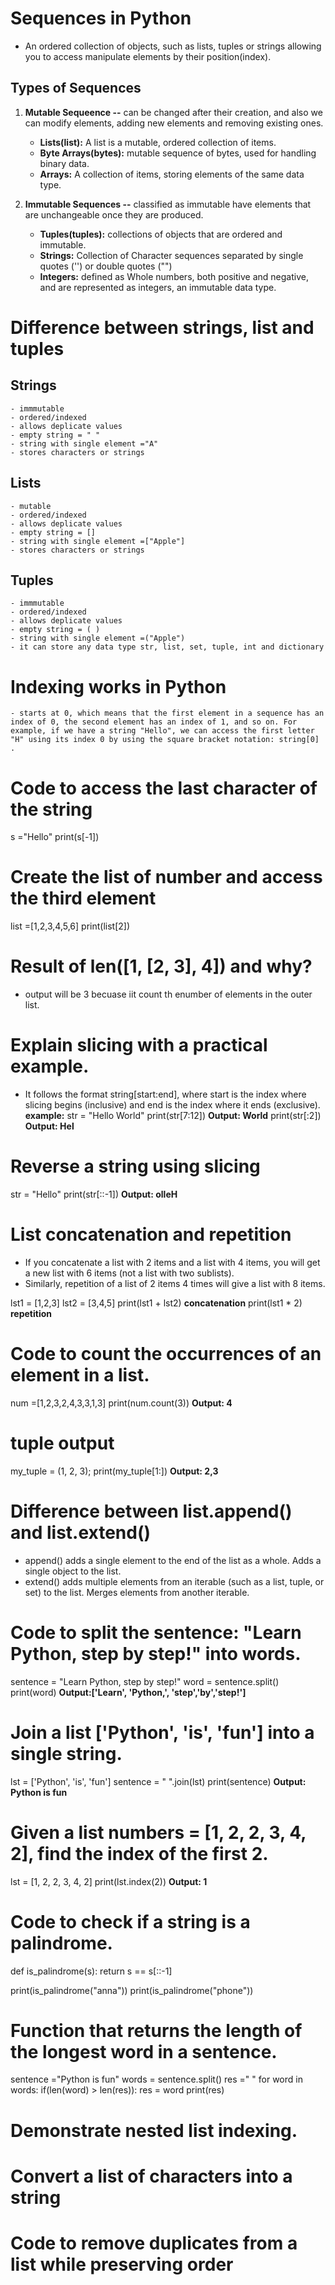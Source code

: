 # Sequences in Python

- An ordered collection of objects, such as lists, tuples or strings allowing you to access manipulate elements by their position(index).

## Types of Sequences

1. **Mutable Sequeence --** can be changed after their creation, and also we can modify elements, adding new elements and removing existing ones.

    - **Lists(list):** A list is a mutable, ordered collection of items.
    - **Byte Arrays(bytes):** mutable sequence of bytes, used for handling binary data.
    - **Arrays:** A collection of items, storing elements of the same data type.

2. **Immutable Sequences --** classified as immutable have elements that are unchangeable once they are produced.

    - **Tuples(tuples):** collections of objects that are ordered and immutable.
    - **Strings:** Collection of Character sequences separated by single quotes ('') or double quotes ("")
    - **Integers:** defined as Whole numbers, both positive and negative, and are represented as integers, an immutable data type.

# Difference between strings, list and tuples

## Strings
    - immmutable 
    - ordered/indexed
    - allows deplicate values
    - empty string = " "
    - string with single element ="A"
    - stores characters or strings

## Lists
    - mutable
    - ordered/indexed
    - allows deplicate values
    - empty string = []
    - string with single element =["Apple"]
    - stores characters or strings

## Tuples
    - immmutable 
    - ordered/indexed
    - allows deplicate values
    - empty string = ( )
    - string with single element =("Apple")
    - it can store any data type str, list, set, tuple, int and dictionary

# Indexing works in Python

    - starts at 0, which means that the first element in a sequence has an index of 0, the second element has an index of 1, and so on. For example, if we have a string "Hello", we can access the first letter "H" using its index 0 by using the square bracket notation: string[0] .

# Code to access the last character of the string

s ="Hello"
print(s[-1])

# Create the list of number and access the third element

list =[1,2,3,4,5,6]
print(list[2])

# Result of len([1, [2, 3], 4]) and why?

 - output will be  3 becuase iit count th enumber of elements in the outer list.

 # Explain slicing with a practical example.

  - It follows the format string[start:end], where start is the index where slicing begins (inclusive) and end is the index where it ends (exclusive).
  **example:**
   str = "Hello World"
   print(str[7:12]) **Output: World**
   print(str[:2]) **Output: Hel**

# Reverse a string using slicing

 str = "Hello"
 print(str[::-1]) **Output: olleH**

 # List concatenation and repetition

 - If you concatenate a list with 2 items and a list with 4 items, you will get a new list with 6 items (not a list with two sublists). 
 - Similarly, repetition of a list of 2 items 4 times will give a list with 8 items.

lst1 = [1,2,3]
lst2 = [3,4,5]
print(lst1 + lst2) **concatenation**
print(lst1 * 2) **repetition**

# Code to count the occurrences of an element in a list.

num =[1,2,3,2,4,3,3,1,3]
print(num.count(3)) **Output: 4**

# tuple output
my_tuple = (1, 2, 3); 
print(my_tuple[1:]) **Output: 2,3**

# Difference between list.append() and list.extend()

 - append() adds a single element to the end of the list as a whole. Adds a single object to the list.
 - extend() adds multiple elements from an iterable (such as a list, tuple, or set) to the list. Merges elements from another iterable.

 # Code to split the sentence: "Learn Python, step by step!" into words.

 sentence = "Learn Python, step by step!"
 word = sentence.split()
 print(word) **Output:['Learn', 'Python,', 'step','by','step!']**

# Join a list ['Python', 'is', 'fun'] into a single string.

 lst = ['Python', 'is', 'fun']
 sentence = " ".join(lst)
 print(sentence) **Output: Python is fun**

 # Given a list numbers = [1, 2, 2, 3, 4, 2], find the index of the first 2.

lst = [1, 2, 2, 3, 4, 2]
print(lst.index(2)) **Output: 1**

# Code to check if a string is a palindrome.

def is_palindrome(s):
    return s == s[::-1]

print(is_palindrome("anna"))
print(is_palindrome("phone"))

#  Function that returns the length of the longest word in a sentence.

sentence ="Python is fun"
words = sentence.split()
res =" "
for word in words:
    if(len(word) > len(res)):
        res = word
print(res)

# Demonstrate nested list indexing.

# Convert a list of characters into a string

# Code to remove duplicates from a list while preserving order